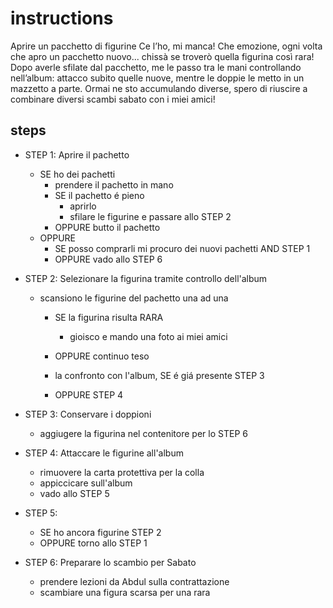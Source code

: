 # instructions
Aprire un pacchetto di figurine
Ce l’ho, mi manca!
Che emozione, ogni volta che apro un pacchetto nuovo... chissà se troverò quella figurina così rara!
Dopo averle sfilate dal pacchetto, me le passo tra le mani controllando nell’album: attacco subito quelle nuove, mentre le doppie le metto in un mazzetto a parte. Ormai ne sto accumulando diverse, spero di riuscire a combinare diversi scambi sabato con i miei amici!

## steps

- STEP 1: Aprire il pachetto
    - SE ho dei pachetti
        - prendere il pachetto in mano
        - SE il pachetto é pieno 
            - aprirlo
            - sfilare le figurine e passare allo STEP 2
        - OPPURE butto il pachetto
    - OPPURE 
        - SE posso comprarli mi procuro dei nuovi pachetti AND STEP 1
        - OPPURE vado allo STEP 6

- STEP 2: Selezionare la figurina tramite controllo dell'album
    - scansiono le figurine del pachetto una ad una 
        - SE la figurina risulta RARA
            - gioisco e mando una foto ai miei amici
        - OPPURE continuo teso

        - la confronto con l'album, SE é giá presente STEP 3
        - OPPURE STEP 4

- STEP 3: Conservare i doppioni
    - aggiugere la figurina nel contenitore per lo STEP 6

- STEP 4: Attaccare le figurine all'album
    - rimuovere la carta protettiva per la colla
    - appiccicare sull'album
    - vado allo STEP 5

- STEP 5: 
    - SE ho ancora figurine STEP 2
    - OPPURE torno allo STEP 1
    
- STEP 6: Preparare lo scambio per Sabato
    - prendere lezioni da Abdul sulla contrattazione
    - scambiare una figura scarsa per una rara